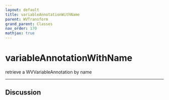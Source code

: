 ```yaml
---
layout: default
title: variableAnnotationWithName
parent: WVTransform
grand_parent: Classes
nav_order: 170
mathjax: true
---
```


#  variableAnnotationWithName

retrieve a WVVariableAnnotation by name


---

## Discussion

  
